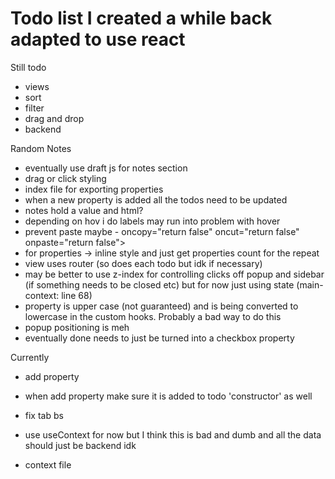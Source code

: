 # Todo list I created a while back adapted to use react

Still todo

- views
- sort
- filter
- drag and drop
- backend

Random Notes

- eventually use draft js for notes section
- drag or click styling
- index file for exporting properties
- when a new property is added all the todos need to be updated
- notes hold a value and html?
- depending on hov i do labels may run into problem with hover
- prevent paste maybe - oncopy="return false" oncut="return false" onpaste="return false">
- for properties -> inline style and just get properties count for the repeat
- view uses router (so does each todo but idk if necessary)
- may be better to use z-index for controlling clicks off popup and sidebar (if something needs to be closed etc) but for now just using state (main-context: line 68)
- property is upper case (not guaranteed) and is being converted to lowercase in the custom hooks. Probably a bad way to do this
- popup positioning is meh
- eventually done needs to just be turned into a checkbox property

Currently

- add property
- when add property make sure it is added to todo 'constructor' as well
- fix tab bs

- use useContext for now but I think this is bad and dumb and all the data should just be backend idk
- context file
